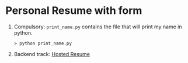 
# Personal Resume with form


1) Compulsory: `print_name.py` contains the file that will print my name in python.

    ```shell script
    > python print_name.py
    ```
   
2) Backend track: [Hosted Resume](https://baz-django-resume.herokuapp.com/)
